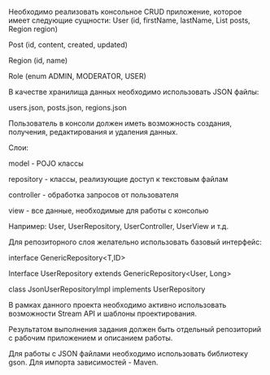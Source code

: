 Необходимо реализовать консольное CRUD приложение, которое имеет следующие сущности:
User (id, firstName, lastName, List posts, Region region)

Post (id, content, created, updated)

Region (id, name)

Role (enum ADMIN, MODERATOR, USER)

В качестве хранилища данных необходимо использовать JSON файлы:

users.json, posts.json, regions.json

Пользователь в консоли должен иметь возможность создания, получения, редактирования и удаления данных.

Слои:

model - POJO классы

repository - классы, реализующие доступ к текстовым файлам

controller - обработка запросов от пользователя

view - все данные, необходимые для работы с консолью

Например: User, UserRepository, UserController, UserView и т.д.

Для репозиторного слоя желательно использовать базовый интерфейс:

interface GenericRepository<T,ID>

Interface UserRepository extends GenericRepository<User, Long>

class JsonUserRepositoryImpl implements UserRepository

В рамках данного проекта необходимо активно использовать возможности Stream API и шаблоны проектирования.

Результатом выполнения задания должен быть отдельный репозиторий с рабочим приложением и описанием работы.

Для работы с JSON файлами необходимо использовать библиотеку gson. Для импорта зависимостей - Maven.